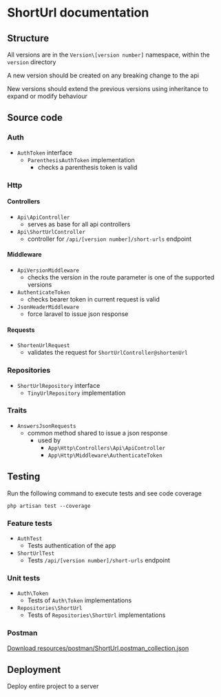 
# ShortUrl documentation

## Structure

All versions are in the `Version\[version number]` namespace, within the `version` directory

A new version should be created on any breaking change to the api

New versions should extend the previous versions using inheritance to expand  or modify behaviour

## Source code

### Auth

- `AuthToken` interface
  - `ParenthesisAuthToken` implementation
    - checks a parenthesis token is valid

### Http

#### Controllers

- `Api\ApiController`
  - serves as base for all api controllers
- `Api\ShortUrlController`
  - controller for `/api/[version number]/short-urls` endpoint

#### Middleware

- `ApiVersionMiddleware`
  - checks the version in the route parameter is one of the supported versions
- `AuthenticateToken`
  - checks bearer token in current request is valid
- `JsonHeaderMiddleware`
  - force laravel to issue json response

#### Requests

- `ShortenUrlRequest`
  - validates the request for `ShortUrlController@shortenUrl`

### Repositories

- `ShortUrlRepository` interface
    - `TinyUrlRepository` implementation

### Traits

- `AnswersJsonRequests`
  - common method shared to issue a json response
    - used by
      - `App\Http\Controllers\Api\ApiController`
      - `App\Http\Middleware\AuthenticateToken`

## Testing

Run the following command to execute tests and see code coverage

```php artisan test --coverage```

### Feature tests

- `AuthTest`
  - Tests authentication of the app
- `ShortUrlTest`
  - Tests `/api/[version number]/short-urls` endpoint

### Unit tests

- `Auth\Token`
  - Tests of `Auth\Token` implementations
- `Repositories\ShortUrl`
    - Tests of `Repositories\ShortUrl` implementations

### Postman

[Download resources/postman/ShortUrl.postman_collection.json](resources/postman/ShortUrl.postman_collection.json)

## Deployment

Deploy entire project to a server
